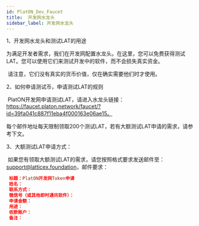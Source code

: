 ```yaml
---
id: PlatON_Dev_Faucet
title:  开发网水龙头
sidebar_label: 开发网水龙头
---
```



1、开发网水龙头和测试LAT的用途

​      为满足开发者需求，我们在开发网配置水龙头。在这里，您可以免费获得测试LAT。您可以使用它们来测试开发中的软件，而不会损失真实资金。

​      请注意，它们没有真实的货币价值，仅在确实需要他们时才使用。

2、如何申请测试币，申请测试LAT的规则

​       PlatON开发网申请测试LAT，请进入水龙头链接：https://faucet.platon.network/faucet/?id=39fa041c887f11eba4f000163e06ae15。

​       每个邮件地址每天限制领取200个测试LAT，若有大额测试LAT申请的需求，请参考下文。

3、大额测试LAT申请方式：

​      如果您有领取大额测试LAT的需求，请您按照格式要求发送邮件至：[support@latticex.foundation](mailto:support@latticex.foundation)，邮件要求：

```toml
 标题：PlatON开发网Token申请
 姓名：
 联系方式：
 微信号（或其他即时通讯软件）：
 申请金额：
 用途：
 收款账户：
 备注：
```


### 





